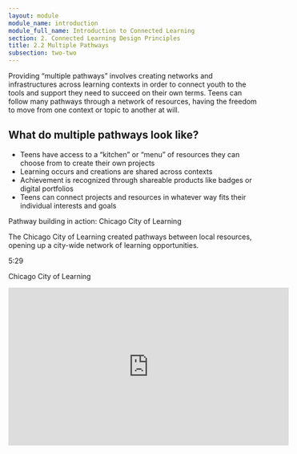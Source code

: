 ```yaml
---
layout: module
module_name: introduction
module_full_name: Introduction to Connected Learning
section: 2. Connected Learning Design Principles
title: 2.2 Multiple Pathways
subsection: two-two
---
```


Providing “multiple pathways” involves creating networks and infrastructures across learning contexts in order to connect youth to the tools and support they need to succeed on their own terms. Teens can follow many pathways through a network of resources, having the freedom to move from one context or topic to another at will.

## What do multiple pathways look like? 
* Teens have access to a “kitchen” or “menu” of resources they can choose from to create their own projects
* Learning occurs and creations are shared across contexts
* Achievement is recognized through shareable products like badges or digital portfolios
* Teens can connect projects and resources in whatever way fits their individual interests and goals

<div class="case_study_box">
  <p class="box-title">Pathway building in action: Chicago City of Learning</p>
    <p>The Chicago City of Learning created pathways between local resources, opening up a city-wide network of learning opportunities. </p>
  <p class="videotime">5:29</p><p class="source">Chicago City of Learning</p>
<div class="video">
  <iframe width="560" height="315" src="https://www.youtube.com/embed/pleB8URTPKQ" frameborder="0" allow="autoplay; encrypted-media" allowfullscreen></iframe>
  </div>
</div>

